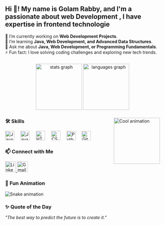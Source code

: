 <h2 align="left">Hi 👋! My name is Golam Rabby, and I'm a passionate about web Development , I have expertise in  frontend technologie </h2>

<p align="left">
  🔭 I’m currently working on <strong>Web Development Projects</strong>.<br>
  🌱 I’m learning <strong>Java, Web Development, and Advanced Data Structures</strong>.<br>
  💬 Ask me about <strong>Java, Web Development, or Programming Fundamentals</strong>.<br>
  ⚡ Fun fact: I love solving coding challenges and exploring new tech trends.
</p>

###

<div align="center">
  <img src="https://github-readme-stats.vercel.app/api?username=GolamRabby1&hide_title=false&hide_rank=false&show_icons=true&include_all_commits=true&count_private=true&disable_animations=false&theme=dracula&locale=en&hide_border=false" height="150" alt="stats graph" />
  <img src="https://github-readme-stats.vercel.app/api/top-langs?username=GolamRabby1&locale=en&hide_title=false&layout=compact&card_width=320&langs_count=5&theme=dracula&hide_border=false" height="150" alt="languages graph" />
</div>

###

<img align="right" height="150" src="https://raw.githubusercontent.com/GolamRabby1/your-repo-name/main/your-image-name.gif" alt="Cool animation" />

###

<h3 align="left">🛠️ Skills</h3>

<div align="left">
  <img src="https://cdn.jsdelivr.net/gh/devicons/devicon/icons/javascript/javascript-original.svg" height="30" alt="JavaScript logo" />
  <img width="12" />
  <img src="https://cdn.jsdelivr.net/gh/devicons/devicon/icons/java/java-original.svg" height="30" alt="Java logo" />
  <img width="12" />
  <img src="https://cdn.jsdelivr.net/gh/devicons/devicon/icons/html5/html5-original.svg" height="30" alt="HTML5 logo" />
  <img width="12" />
  <img src="https://cdn.jsdelivr.net/gh/devicons/devicon/icons/css3/css3-original.svg" height="30" alt="CSS3 logo" />
  <img width="12" />
  <img src="https://cdn.jsdelivr.net/gh/devicons/devicon/icons/python/python-original.svg" height="30" alt="Python logo" />
  <img width="12" />
  <img src="https://cdn.jsdelivr.net/gh/devicons/devicon/icons/github/github-original.svg" height="30" alt="GitHub logo" />
</div>

###

<h3 align="left">📫 Connect with Me</h3>

<div align="left">
  <a href="https://www.linkedin.com/in/golam-rabby1" target="_blank">
    <img src="https://img.shields.io/static/v1?message=LinkedIn&logo=linkedin&label=&color=0077B5&logoColor=white&labelColor=&style=for-the-badge" height="35" alt="LinkedIn logo" />
  </a>
  <a href="mailto:golamrabbytony@gmail.com" target="_blank">
    <img src="https://img.shields.io/static/v1?message=Gmail&logo=gmail&label=&color=D14836&logoColor=white&labelColor=&style=for-the-badge" height="35" alt="Gmail logo" />
  </a>
</div>

###

<h3 align="left">🐍 Fun Animation</h3>
<img src="https://raw.githubusercontent.com/GolamRabby1/your-repo-name/output/snake.svg" alt="Snake animation" />

###

<h3 align="left">✨ Quote of the Day</h3>
<p align="left">
  <i>"The best way to predict the future is to create it."</i>
</p>
